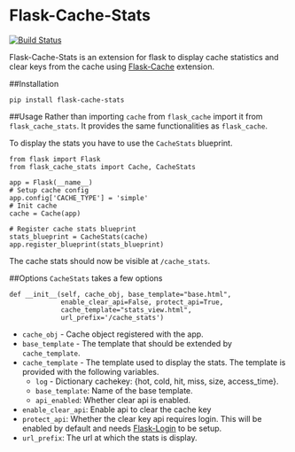 # Flask-Cache-Stats
[![Build Status](https://img.shields.io/travis/nikhilkalige/flask-cache-stats/master.svg?style=flat-square)](https://travis-ci.org/nikhilkalige/flask-cache-stats)

Flask-Cache-Stats is an extension for flask to display cache statistics and clear keys from the cache using [Flask-Cache](https://github.com/thadeusb/flask-cache) extension.

##Installation
```
pip install flask-cache-stats
```

##Usage
Rather than importing `cache` from `flask_cache` import it from `flask_cache_stats`. It provides the same functionalities as `flask_cache`.

To display the stats you have to use the `CacheStats` blueprint.
```
from flask import Flask
from flask_cache_stats import Cache, CacheStats

app = Flask(__name__)
# Setup cache config
app.config['CACHE_TYPE'] = 'simple'
# Init cache
cache = Cache(app)

# Register cache stats blueprint
stats_blueprint = CacheStats(cache)
app.register_blueprint(stats_blueprint)
```

The cache stats should now be visible at `/cache_stats`.

##Options
`CacheStats` takes a few options
```
def __init__(self, cache_obj, base_template="base.html",
             enable_clear_api=False, protect_api=True,
             cache_template="stats_view.html",
             url_prefix='/cache_stats')

```
- `cache_obj` - Cache object registered with the app.
- `base_template` - The template that should be extended by `cache_template`.
- `cache_template` - The template used to display the stats. The template is provided with the following variables.
    - `log`  - Dictionary cachekey: {hot, cold, hit, miss, size, access_time}.
    - `base_template`: Name of the base template.
    - `api_enabled`: Whether clear api is enabled.
- `enable_clear_api`: Enable api to clear the cache key
- `protect_api`: Whether the clear key api requires login. This will be enabled by default and needs [Flask-Login](https://github.com/maxcountryman/flask-login) to be setup.
- `url_prefix`: The url at which the stats is display.
